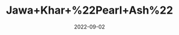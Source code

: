 ---
title: 'Jawa+Khar+%22Pearl+Ash%22'
date: '2022-09-02' 
metatag: '' 
inventory: '0' 
draft: false 
# meta description 
shortDescripton: ''
description: 'Stone'
longdescription: ''
featured: True
# product Price
price: '40.0'
# Product Short Description
shortDescription: ''
productID: '15837423-A02A-ED11-9968-005056B3A416'
type: 'products'
category: 'Stone' 
thumnailproduct: 'https://aminsaddiquidawakhana.eralive.net/images/products/15837423-A02A-ED11-9968-005056B3A4161.png' 
images:
  - image: 'images/products/15837423-A02A-ED11-9968-005056B3A4161.png'  
Variants:
---